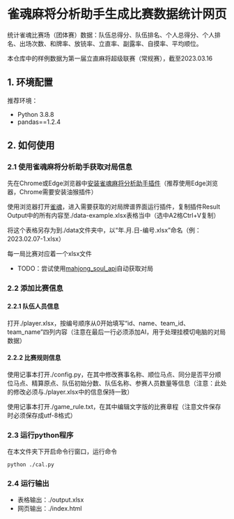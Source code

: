 # 雀魂麻将分析助手生成比赛数据统计网页
统计雀魂比赛场（团体赛）数据：队伍总得分、队伍排名、个人总得分、个人排名、出场次数、和牌率、放铳率、立直率、副露率、自摸率、平均顺位。

本仓库中的样例数据为第一届立直麻将超级联赛（常规赛），截至2023.03.16

## 1. 环境配置

推荐环境：

- Python 3.8.8
- pandas==1.2.4

## 2. 如何使用

### 2.1 使用雀魂麻将分析助手获取对局信息

先在Chrome或Edge浏览器中[安装雀魂麻将分析助手插件](https://www.bilibili.com/read/cv17873540)（推荐使用Edge浏览器，Chrome需要安装油猴插件）

使用浏览器打开[雀魂](https://game.maj-soul.net/)，进入需要获取的对局牌谱界面运行插件，复制插件Result Output中的所有内容至./data-example.xlsx表格当中（选中A2格Ctrl+V复制）

将这个表格另存为到./data文件夹中，以“年.月.日-编号.xlsx”命名（例：2023.02.07-1.xlsx）

每一局比赛对应着一个xlsx文件

- TODO：尝试使用[mahjong_soul_api](https://github.com/MahjongRepository/mahjong_soul_api)自动获取对局

### 2.2 添加比赛信息

#### 2.2.1 队伍人员信息

打开./player.xlsx，按编号顺序从0开始填写“id、name、team_id、team_name”四列内容（注意在最后一行必须添加AI，用于处理挂模切电脑的对局数据）

#### 2.2.2 比赛规则信息

使用记事本打开./config.py，在其中修改赛事名称、顺位马点、同分是否平分顺位马点、精算原点、队伍初始分数、队伍名称、参赛人员数量等信息（注意：此处的修改必须与./player.xlsx中的信息保持一致）

使用记事本打开./game_rule.txt，在其中编辑文字版的比赛章程（注意文件保存时必须保存成utf-8格式）

### 2.3 运行python程序

在本文件夹下开启命令行窗口，运行命令

```
python ./cal.py
```

### 2.4 运行输出

- 表格输出：./output.xlsx
- 网页输出：./index.html

